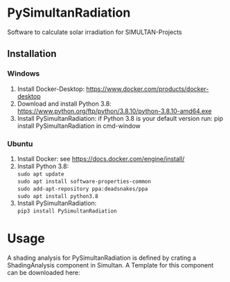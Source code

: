 # PySimultanRadiation

Software to calculate solar irradiation for SIMULTAN-Projects

## Installation

### Windows

1. Install Docker-Desktop:  https://www.docker.com/products/docker-desktop
2. Download and install Python 3.8: https://www.python.org/ftp/python/3.8.10/python-3.8.10-amd64.exe
3. Install PySimultanRadiation: if Python 3.8 is your default version run: pip install PySimultanRadiation in cmd-window

### Ubuntu
1. Install Docker: see https://docs.docker.com/engine/install/
2. Install Python 3.8: <br />
`sudo apt update`<br />
`sudo apt install software-properties-common`<br />
`sudo add-apt-repository ppa:deadsnakes/ppa`<br />
`sudo apt install python3.8`<br />
3. Install PySimultanRadiation: <br />
`pip3 install PySimultanRadiation`


# Usage

A shading analysis for PySimultanRadiation is defined by crating a ShadingAnalysis component in Simultan.
A Template for this component can be downloaded here: 
